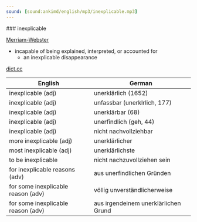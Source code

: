 ```yaml
---
sound: [sound:ankimd/english/mp3/inexplicable.mp3]
---
```


\### inexplicable

[Merriam-Webster](https://www.merriam-webster.com/dictionary/inexplicable)

- incapable of being explained, interpreted, or accounted for
    - an inexplicable disappearance

[dict.cc](https://www.dict.cc/inexplicable)

| English        | German       |
| -------------- | ------------ |
| inexplicable (adj) | unerklärlich (1652) |
| inexplicable (adj) | unfassbar (unerklrlich, 177) |
| inexplicable (adj) | unerklärbar (68) |
| inexplicable (adj) | unerfindlich (geh, 44) |
| inexplicable (adj) | nicht nachvollziehbar |
| more inexplicable (adj) | unerklärlicher |
| most inexplicable (adj) | unerklärlichste |
| to be inexplicable | nicht nachzuvollziehen sein |
| for inexplicable reasons (adv) | aus unerfindlichen Gründen |
| for some inexplicable reason (adv) | völlig unverständlicherweise |
| for some inexplicable reason (adv) | aus irgendeinem unerklärlichen Grund |
